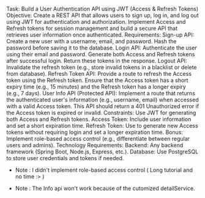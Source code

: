 Task: Build a User Authentication API using JWT (Access & Refresh Tokens)
Objective:
Create a REST API that allows users to sign up, log in, and log out using JWT for authentication and authorization. Implement Access and Refresh tokens for session management and build a secure API that retrieves user information once authenticated.
Requirements:
Sign-up API:
Create a new user with a username, email, and password.
Hash the password before saving it to the database.
Login API:
Authenticate the user using their email and password.
Generate both Access and Refresh tokens after successful login.
Return these tokens in the response.
Logout API:
Invalidate the refresh token (e.g., store invalid tokens in a blacklist or delete from database).
Refresh Token API:
Provide a route to refresh the Access token using the Refresh token.
Ensure that the Access token has a short expiry time (e.g., 15 minutes) and the Refresh token has a longer expiry (e.g., 7 days).
User Info API (Protected API):
Implement a route that returns the authenticated user's information (e.g., username, email) when accessed with a valid Access token.
This API should return a 401 Unauthorized error if the Access token is expired or invalid.
Constraints:
Use JWT for generating both Access and Refresh tokens.
Access Token: Include user information and set a short expiration time.
Refresh Token: Use to generate new Access tokens without requiring login and set a longer expiration time.
Bonus:
Implement role-based access control (e.g., differentiate between regular users and admins).
Technology Requirements:
Backend: Any backend framework (Spring Boot, Node.js, Express, etc.).
Database: Use PostgreSQL to store user credentials and tokens if needed.


* Note : I didn't implement role-based access control ( Long tutorial and no time :> )
  
* Note : The Info api won't work because of the cutomized detailService.
